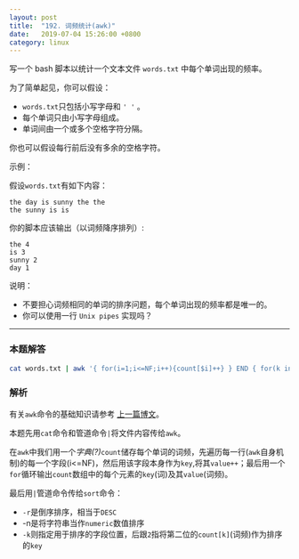 ```yaml
---
layout: post
title:  "192. 词频统计(awk)"
date:   2019-07-04 15:26:00 +0800
category: linux
---
```


写一个 bash 脚本以统计一个文本文件 `words.txt` 中每个单词出现的频率。

为了简单起见，你可以假设：

- `words.txt`只包括小写字母和 `' '` 。
- 每个单词只由小写字母组成。
- 单词间由一个或多个空格字符分隔。

你也可以假设每行前后没有多余的空格字符。

示例：  

假设`words.txt`有如下内容：

```text
the day is sunny the the
the sunny is is
```

你的脚本应该输出（以词频降序排列）: 

```text
the 4
is 3
sunny 2
day 1
```

说明：

- 不要担心词频相同的单词的排序问题，每个单词出现的频率都是唯一的。
- 你可以使用一行 `Unix pipes` 实现吗？

---

### 本题解答

```sh
cat words.txt | awk '{ for(i=1;i<=NF;i++){count[$i]++} } END { for(k in count){print k" "count[k]} }' | sort -rnk 2
```

### 解析

有关`awk`命令的基础知识请参考 [上一篇博文](https://www.cocobolo.top/linux/2019/07/04/194.-%E8%BD%AC%E7%BD%AE%E6%96%87%E4%BB%B6.html)。

本题先用`cat`命令和管道命令`|`将文件内容传给`awk`。

在`awk`中我们用一个*字典(?)*`count`储存每个单词的词频，先遍历每一行(`awk`自身机制)的每一个字段(i<=NF)，然后用该字段本身作为`key`,将其`value++`；最后用一个`for`循环输出`count`数组中的每个元素的`key`(词)及其`value`(词频)。

最后用`|`管道命令传给`sort`命令：

- `-r`是倒序排序，相当于`DESC`
- -n是将字符串当作`numeric`数值排序
- `-k`则指定用于排序的字段位置，后跟`2`指将第二位的`count[k]`(词频)作为排序的`key`
